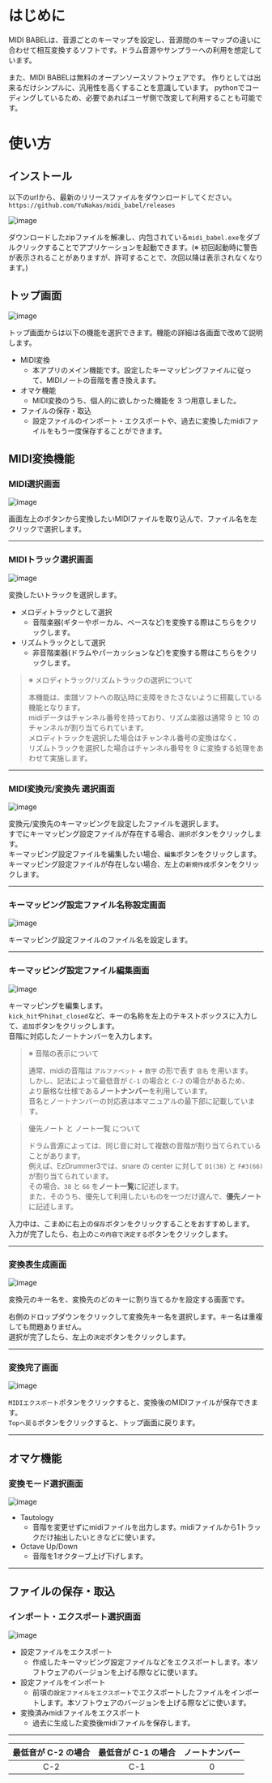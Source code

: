 # はじめに
MIDI BABELは、音源ごとのキーマップを設定し、音源間のキーマップの違いに合わせて相互変換するソフトです。ドラム音源やサンプラーへの利用を想定しています。

また、MIDI BABELは無料のオープンソースソフトウェアです。
作りとしては出来るだけシンプルに、汎用性を高くすることを意識しています。
pythonでコーディングしているため、必要であればユーザ側で改変して利用することも可能です。

# 使い方
## インストール
以下のurlから、最新のリリースファイルをダウンロードしてください。  
`https://github.com/YuNakas/midi_babel/releases`

![image](https://github.com/YuNakas/midi_babel/assets/88542340/c5d61915-c2bc-45b3-bf45-46e829f46fad)

ダウンロードしたzipファイルを解凍し、内包されている`midi_babel.exe`をダブルクリックすることでアプリケーションを起動できます。(※ 初回起動時に警告が表示されることがありますが、許可することで、次回以降は表示されなくなります。)

## トップ画面
![image](https://github.com/YuNakas/midi_babel/assets/88542340/a9bfe8a1-413d-4c49-82d6-858190b12d94)

トップ画面からは以下の機能を選択できます。機能の詳細は各画面で改めて説明します。
- MIDI変換
  - 本アプリのメイン機能です。設定したキーマッピングファイルに従って、MIDIノートの音階を書き換えます。
- オマケ機能
  - MIDI変換のうち、個人的に欲しかった機能を 3 つ用意しました。
- ファイルの保存・取込
  - 設定ファイルのインポート・エクスポートや、過去に変換したmidiファイルをもう一度保存することができます。

## MIDI変換機能
### MIDI選択画面
![image](https://github.com/YuNakas/midi_babel/assets/88542340/6b6bcebd-dc75-4b21-b28c-c3bb539f6711)

画面左上のボタンから変換したいMIDIファイルを取り込んで、ファイル名を左クリックで選択します。

---
### MIDIトラック選択画面
![image](https://github.com/YuNakas/midi_babel/assets/88542340/1d46eed8-04ea-4120-84a3-5030255d14d5)

変換したいトラックを選択します。
- メロディトラックとして選択
  - 音階楽器(ギターやボーカル、ベースなど)を変換する際はこちらをクリックします。
- リズムトラックとして選択
  - 非音階楽器(ドラムやパーカッションなど)を変換する際はこちらをクリックします。

> ※ メロディトラック/リズムトラックの選択について
> 
> 本機能は、楽譜ソフトへの取込時に支障をきたさないように搭載している機能となります。  
> midiデータはチャンネル番号を持っており、リズム楽器は通常 9 と 10 のチャンネルが割り当てられています。  
> メロディトラックを選択した場合はチャンネル番号の変換はなく、  
> リズムトラックを選択した場合はチャンネル番号を 9 に変換する処理をあわせて実施します。

---
### MIDI変換元/変換先 選択画面
![image](https://github.com/YuNakas/midi_babel/assets/88542340/81d7add8-bcf0-4ae7-a545-cfb0279bc374)

変換元/変換先のキーマッピングを設定したファイルを選択します。  
すでにキーマッピング設定ファイルが存在する場合、`選択`ボタンをクリックします。  
キーマッピング設定ファイルを編集したい場合、`編集`ボタンをクリックします。  
キーマッピング設定ファイルが存在しない場合、左上の`新規作成`ボタンをクリックします。

---
### キーマッピング設定ファイル名称設定画面
![image](https://github.com/YuNakas/midi_babel/assets/88542340/27d99d1f-bd65-4b42-a06e-9c5e484a4c18)

キーマッピング設定ファイルのファイル名を設定します。

---
### キーマッピング設定ファイル編集画面
![image](https://github.com/YuNakas/midi_babel/assets/88542340/51ce3109-8955-4bf4-8e4c-3f3ea8d1bfa1)

キーマッピングを編集します。  
`kick_hit`や`hihat_closed`など、キーの名称を左上のテキストボックスに入力して、`追加`ボタンをクリックします。  
音階に対応したノートナンバーを入力します。
> ※ 音階の表示について
> 
> 通常、midiの音階は `アルファベット` + `数字` の形で表す `音名` を用います。  
> しかし、記法によって最低音が `C-1` の場合と `C-2` の場合があるため、  
> より厳格な仕様である**ノートナンバー**を利用しています。  
> 音名とノートナンバーの対応表は本マニュアルの最下部に記載しています。

> 優先ノート と ノート一覧 について
>
> ドラム音源によっては、同じ音に対して複数の音階が割り当てられていることがあります。  
> 例えば、EzDrummer3では、snare の center に対して `D1(38)` と `F#3(66)` が割り当てられています。  
> その場合、`38` と `66` を**ノート一覧**に記述します。  
> また、そのうち、優先して利用したいものを一つだけ選んで、**優先ノート**に記述します。  

入力中は、こまめに右上の`保存`ボタンをクリックすることをおすすめします。  
入力が完了したら、右上の`この内容で決定する`ボタンをクリックします。  

---
### 変換表生成画面
![image](https://github.com/YuNakas/midi_babel/assets/88542340/b7953830-fe6a-4594-972b-458b3da2db18)

変換元のキー名を、変換先のどのキーに割り当てるかを設定する画面です。

右側のドロップダウンをクリックして変換先キー名を選択します。キー名は重複しても問題ありません。  
選択が完了したら、左上の`決定`ボタンをクリックします。

---
### 変換完了画面
![image](https://github.com/YuNakas/midi_babel/assets/88542340/129ff1c0-e8b9-4abe-ad85-dce3b372d951)

`MIDIエクスポート`ボタンをクリックすると、変換後のMIDIファイルが保存できます。  
`Topへ戻る`ボタンをクリックすると、トップ画面に戻ります。

---
## オマケ機能
### 変換モード選択画面
![image](https://github.com/YuNakas/midi_babel/assets/88542340/687927fb-86ae-455f-b2bd-816c029b64d0)

- Tautology
  - 音階を変更せずにmidiファイルを出力します。midiファイルから1トラックだけ抽出したいときなどに使います。
- Octave Up/Down
  - 音階を1オクターブ上げ下げします。

---
## ファイルの保存・取込
### インポート・エクスポート選択画面
![image](https://github.com/YuNakas/midi_babel/assets/88542340/09eaa7c6-6f08-47a3-b334-75291967df6b)

- 設定ファイルをエクスポート
  - 作成したキーマッピング設定ファイルなどをエクスポートします。本ソフトウェアのバージョンを上げる際などに使います。
- 設定ファイルをインポート
  - 前項の`設定ファイルをエクスポート`でエクスポートしたファイルをインポートします。本ソフトウェアのバージョンを上げる際などに使います。
- 変換済みmidiファイルをエクスポート
  - 過去に生成した変換後midiファイルを保存します。

---
|最低音が C-2 の場合|最低音が C-1 の場合|ノートナンバー|
|:---:|:---:|:---:|
|C-2|C-1|0|


